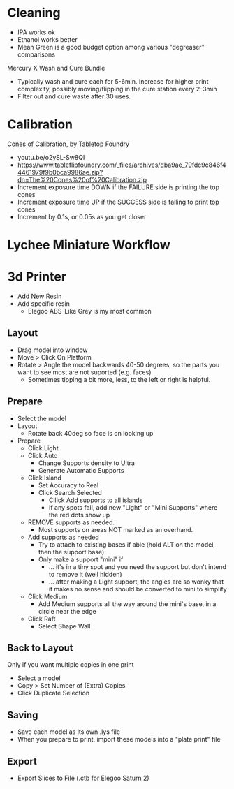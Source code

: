 # Cleaning
- IPA works ok
- Ethanol works better
- Mean Green is a good budget option among various "degreaser" comparisons

Mercury X Wash and Cure Bundle
- Typically wash and cure each for 5-6min. Increase for higher print complexity, possibly moving/flipping in the cure station every 2-3min
- Filter out and cure waste after 30 uses.

# Calibration
Cones of Calibration, by Tabletop Foundry
- youtu.be/o2ySL-Sw8QI
- https://www.tableflipfoundry.com/_files/archives/dba9ae_79fdc9c846f44461979f9b0bca9986ae.zip?dn=The%20Cones%20of%20Calibration.zip
- Increment exposure time DOWN if the FAILURE side is printing the top cones
- Increment exposure time UP if the SUCCESS side is failing to print top cones
- Increment by 0.1s, or 0.05s as you get closer

# Lychee Miniature Workflow

# 3d Printer
- Add New Resin
- Add specific resin
  - Elegoo ABS-Like Grey is my most common

## Layout
- Drag model into window
- Move > Click On Platform
- Rotate > Angle the model backwards 40-50 degrees, so the parts you want to see most are not suported (e.g. faces)
  - Sometimes tipping a bit more, less, to the left or right is helpful.

## Prepare
- Select the model
- Layout
  - Rotate back 40deg so face is on looking up
- Prepare
  - Click Light
  - Click Auto
    - Change Supports density to Ultra
    - Generate Automatic Supports
  - Click Island
    - Set Accuracy to Real
    - Click Search Selected
      - Cllick Add supports to all islands
      - If any spots fail, add new "Light" or "Mini Supports" where the red dots show up
  - REMOVE supports as needed.
    - Most supports on areas NOT marked as an overhand.
  - Add supports as needed
    - Try to attach to existing bases if able (hold ALT on the model, then the support base)
    - Only make a support "mini" if
      - ... it's in a tiny spot and you need the support but don't intend to remove it (well hidden)
      - ... after making a Light support, the angles are so wonky that it makes no sense and should be converted to mini to simplify
  - Click Medium
    - Add Medium supports all the way around the mini's base, in a circle near the edge  
  - Click Raft 
    - Select Shape Wall

## Back to Layout
Only if you want multiple copies in one print 
- Select a model
- Copy > Set Number of (Extra) Copies
- Click Duplicate Selection

## Saving
- Save each model as its own .lys file
- When you prepare to print, import these models into a "plate print" file


## Export
- Export Slices to File (.ctb for Elegoo Saturn 2)

